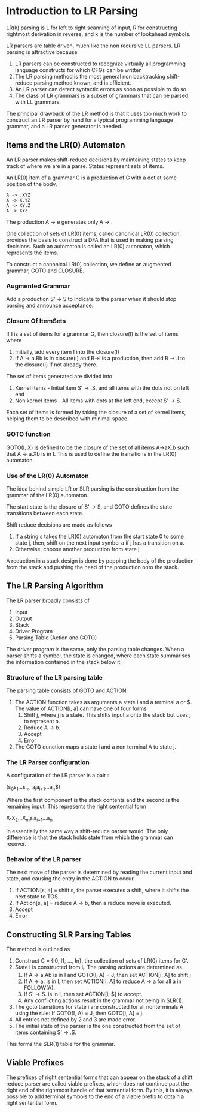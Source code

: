 # Introduction to LR Parsing

LR(k) parsing is L for left to right scanning of input, R for constructing rightmost derivation in reverse, and k is the number of lookahead symbols.

LR parsers are table driven, much like the non recursive LL parsers. LR parsing is attractive because
1. LR parsers can be constructed to recognize virtually all programming language constructs for which CFGs can be written
2. The LR parsing method is the most general non backtracking shift-reduce parsing method known, and is efficient.
3. An LR parser can detect syntactic errors as soon as possible to do so.
4. The class of LR grammars is a subset of grammars that can be parsed with LL grammars.

The principal drawback of the LR method is that it uses too much work to construct an LR parser by hand for a typical programming language grammar, and a LR parser generator is needed.

## Items and the LR(0) Automaton

An LR parser makes shift-reduce decisions by maintaining states to keep track of where we are in a parse. States represent sets of items.

An LR(0) item of a grammar G is a production of G with a dot at some position of the body.
```
A -> .XYZ
A -> X.YZ
A -> XY.Z
A -> XYZ.
```

The production A -> e generates only A -> .

One collection of sets of LR(0) items, called canonical LR(0) collection, provides the basis to construct a DFA that is used in making parsing decisions. Such an automaton is called an LR(0) automaton, which represents the items.

To construct a canonical LR(0) collection, we define an augmented grammar, GOTO and CLOSURE.

### Augmented Grammar

Add a production S' -> S to indicate to the parser when it should stop parsing and announce acceptance.

### Closure Of ItemSets

If I is a set of items for a grammar G, then closure(I) is the set of items where
1. Initially, add every item I into the closure(I)
2. If A -> a.Bb is in closure(I) and B->l is a production, then add B -> .l to the closure(I) if not already there.

The set of items generated are divided into
1. Kernel Items - Initial item S' -> .S, and all items with the dots not on left end
2. Non kernel items - All items with dots at the left end, except S' -> S.

Each set of items is formed by taking the closure of a set of kernel items, helping them to be described with minimal space.

### GOTO function

GOTO(I, X) is defined to be the closure of the set of all items A->aX.b such that A -> a.Xb is in I. This is used to define the transitions in the LR(0) automaton.

### Use of the LR(0) Automaton

The idea behind simple LR or SLR parsing is the construction from the grammar of the LR(0) automaton. 

The start state is the closure of S' -> S, and GOTO defines the state transitions between each state.

Shift reduce decisions are made as follows
1. If a string s takes the LR(0) automaton from the start state 0 to some state j, then, shift on the next input symbol a if j has a transition on a.
2. Otherwise, choose another production from state j

A reduction in a stack design is done by popping the body of the production from the stack and pushing the head of the production onto the stack.

## The LR Parsing Algorithm

The LR parser broadly consists of 
1. Input
2. Output
3. Stack
4. Driver Program
5. Parsing Table (Action and GOTO)

The driver program is the same, only the parsing table changes. When a parser shifts a symbol, the state is changed, where each state summarises the information contained in the stack below it.

### Structure of the LR parsing table

The parsing table consists of GOTO and ACTION.
1. The ACTION function takes as arguments a state i and a terminal a or $. The value of ACTION[i, a] can have one of four forms
   1. Shift j, where j is a state. This shifts input a onto the stack but uses j to represent a.
   2. Reduce A -> b.
   3. Accept
   4. Error
2. The GOTO dunction maps a state i and a non terminal A to state j.

### The LR Parser configuration

A configuration of the LR parser is a pair :

(s<sub>0</sub>s<sub>1</sub>...s<sub>m</sub>, a<sub>i</sub>a<sub>i+1</sub>...a<sub>n</sub>$)

Where the first component is the stack contents and the second is the remaining input. This represents the right sentential form

X<sub>1</sub>X<sub>2</sub>...X<sub>m</sub>a<sub>i</sub>a<sub>i+1</sub>...a<sub>n</sub>

in essentially the same way a shift-reduce parser would. The only difference is that the stack holds state from which the grammar can recover.

### Behavior of the LR parser

The next move of the parser is determined by reading the current input and state, and causing the entry in the ACTION to occur.
1. If ACTION[s, a] = shift s, the parser executes a shift, where it shifts the next state to TOS.
2. If Action[s, a] = reduce A -> b, then a reduce move is executed.
3. Accept
4. Error

## Constructing SLR Parsing Tables

The method is outlined as
1. Construct C = {I0, I1, ..., In}, the collection of sets of LR(0) items for G'.
2. State i is constructed from I<sub>i</sub>. The parsing actions are determined as
   1. If A -> a.Ab is in I and GOTO(I, A) = J, then set ACTION[i, A] to shift j
   2. If A -> a. is in I, then set ACTION[i, A] to reduce A -> a for all a in FOLLOW(A).
   3. If S' -> S. is in I, then set ACTION[i, $] to accept.
   4. Any conflicting actions result in the grammar not being in SLR(1).
3. The goto transitions for state i are constructed for all nonterminals A using the rule: If GOTO(I, A) = J, then GOTO[i, A] = j.
4. All entries not defined by 2 and 3 are made error. 
5. The initial state of the parser is the one constructed from the set of items containing S' -> .S.

This forms the SLR(1) table for the grammar.

## Viable Prefixes

The prefixes of right sentential forms that can appear on the stack of a shift reduce parser are called viable prefixes, which does not continue past the right end of the rightmost handle of that sentential form. By this, it is always possible to add terminal symbols to the end of a viable prefix to obtain a right sentential form.



